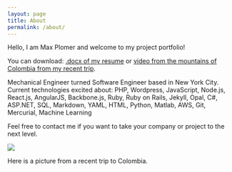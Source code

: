```yaml
---
layout: page
title: About
permalink: /about/
---
```


Hello, I am Max Plomer and welcome to my project portfolio!  

You can download: <a href="https://github.com/maxplomer/resume/blob/master/max_plomer_resume.docx?raw=true">.docx of my resume</a>
or
<a href="colombia.mov" target="_blank">video from the mountains of Colombia from my recent trip</a>.

Mechanical Engineer turned Software Engineer 
based in New York City.  Current technologies excited about: PHP, Wordpress, 
JavaScript, Node.js, React.js, AngularJS, Backbone.js, Ruby, Ruby on Rails, Jekyll, Opal, C#, ASP.NET, 
SQL, Markdown, YAML, HTML, Python, Matlab, AWS, Git, Mercurial, Machine Learning

Feel free to contact me if you want to take your company or project to the next level.  

<img src="../colombia.jpg"/>

Here is a picture from a recent trip to Colombia.